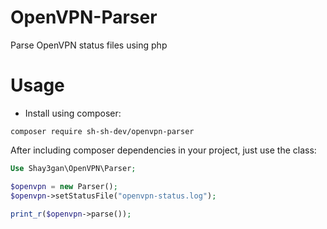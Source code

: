 # OpenVPN-Parser

Parse OpenVPN status files using php

# Usage

* Install using composer:
```shell script
composer require sh-sh-dev/openvpn-parser
``` 

After including composer dependencies in your project, just use the class:

```php
Use Shay3gan\OpenVPN\Parser;

$openvpn = new Parser();
$openvpn->setStatusFile("openvpn-status.log");

print_r($openvpn->parse());
``` 

